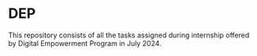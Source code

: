 # DEP
This repository consists of all the tasks assigned during internship offered by Digital Empowerment Program in July 2024.
